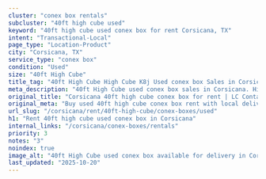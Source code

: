 ```yaml
---
cluster: "conex box rentals"
subcluster: "40ft high cube used"
keyword: "40ft high cube used conex box for rent Corsicana, TX"
intent: "Transactional-Local"
page_type: "Location-Product"
city: "Corsicana, TX"
service_type: "conex box"
condition: "Used"
size: "40ft High Cube"
title_tag: "40ft High Cube High Cube K8j Used conex box Sales in Corsicana | LC Container"
meta_description: "40ft High Cube used conex box sales in Corsicana. High cube containers with extra height. Fast delivery, competitive pricing. Serving conex boxes area. Quote ID: TXT. Call (214) 524-4168 for your free quote today."
original_title: "Corsicana 40ft high cube conex box for rent | LC Container"
original_meta: "Buy used 40ft high cube conex box rent with local delivery in Corsicana, TX. LC Container — local Since 2003. Request a fast quote today."
url_slug: "/corsicana/rent/40ft-high-cube/conex-boxes/used"
h1: "Rent 40ft high cube used conex box in Corsicana"
internal_links: "/corsicana/conex-boxes/rentals"
priority: 3
notes: "3"
noindex: true
image_alt: "40ft High Cube used conex box available for delivery in Corsicana"
last_updated: "2025-10-20"
---
```


<!-- TODO: Add unique city/inventory copy, images, and internal links here. -->
